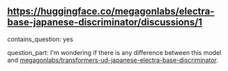 ## https://huggingface.co/megagonlabs/electra-base-japanese-discriminator/discussions/1

contains_question: yes

question_part: I'm wondering if there is any difference between this model and [megagonlabs/transformers-ud-japanese-electra-base-discriminator](https://huggingface.co/megagonlabs/transformers-ud-japanese-electra-base-discriminator).